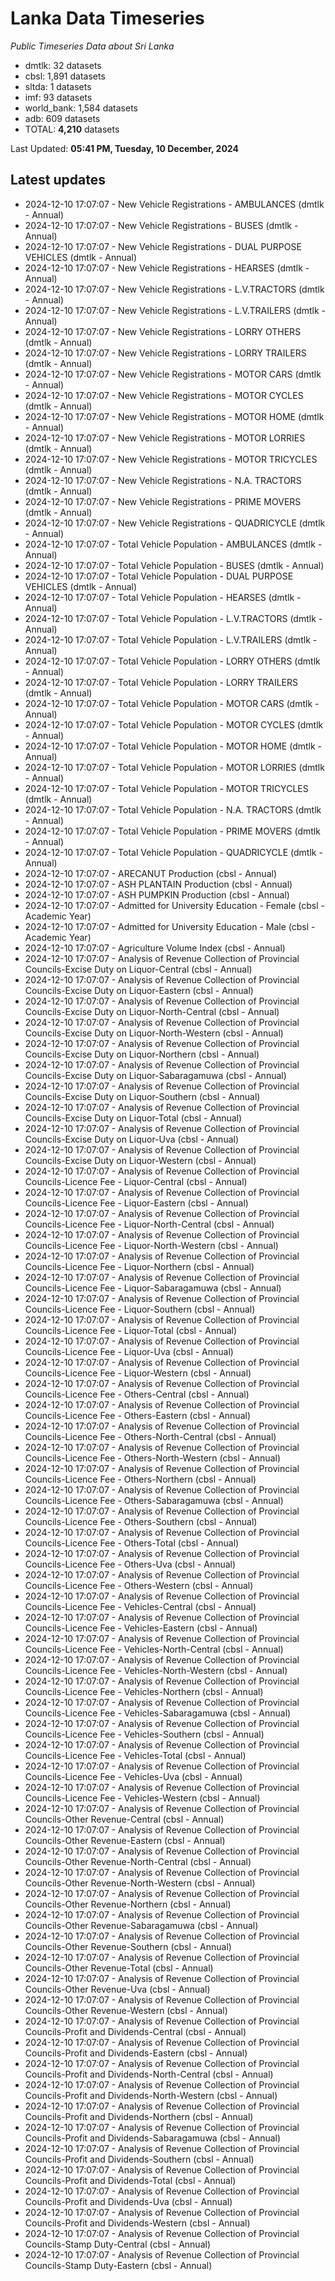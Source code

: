 # Lanka Data Timeseries
*Public Timeseries Data about Sri Lanka*

* dmtlk: 32 datasets
* cbsl: 1,891 datasets
* sltda: 1 datasets
* imf: 93 datasets
* world_bank: 1,584 datasets
* adb: 609 datasets
* TOTAL: **4,210** datasets

Last Updated: **05:41 PM, Tuesday, 10 December, 2024**

## Latest updates

* 2024-12-10 17:07:07 - New Vehicle Registrations - AMBULANCES (dmtlk - Annual)
* 2024-12-10 17:07:07 - New Vehicle Registrations - BUSES (dmtlk - Annual)
* 2024-12-10 17:07:07 - New Vehicle Registrations - DUAL PURPOSE VEHICLES (dmtlk - Annual)
* 2024-12-10 17:07:07 - New Vehicle Registrations - HEARSES (dmtlk - Annual)
* 2024-12-10 17:07:07 - New Vehicle Registrations - L.V.TRACTORS (dmtlk - Annual)
* 2024-12-10 17:07:07 - New Vehicle Registrations - L.V.TRAILERS (dmtlk - Annual)
* 2024-12-10 17:07:07 - New Vehicle Registrations - LORRY OTHERS (dmtlk - Annual)
* 2024-12-10 17:07:07 - New Vehicle Registrations - LORRY TRAILERS (dmtlk - Annual)
* 2024-12-10 17:07:07 - New Vehicle Registrations - MOTOR CARS (dmtlk - Annual)
* 2024-12-10 17:07:07 - New Vehicle Registrations - MOTOR CYCLES (dmtlk - Annual)
* 2024-12-10 17:07:07 - New Vehicle Registrations - MOTOR HOME (dmtlk - Annual)
* 2024-12-10 17:07:07 - New Vehicle Registrations - MOTOR LORRIES (dmtlk - Annual)
* 2024-12-10 17:07:07 - New Vehicle Registrations - MOTOR TRICYCLES (dmtlk - Annual)
* 2024-12-10 17:07:07 - New Vehicle Registrations - N.A. TRACTORS (dmtlk - Annual)
* 2024-12-10 17:07:07 - New Vehicle Registrations - PRIME MOVERS (dmtlk - Annual)
* 2024-12-10 17:07:07 - New Vehicle Registrations - QUADRICYCLE (dmtlk - Annual)
* 2024-12-10 17:07:07 - Total Vehicle Population - AMBULANCES (dmtlk - Annual)
* 2024-12-10 17:07:07 - Total Vehicle Population - BUSES (dmtlk - Annual)
* 2024-12-10 17:07:07 - Total Vehicle Population - DUAL PURPOSE VEHICLES (dmtlk - Annual)
* 2024-12-10 17:07:07 - Total Vehicle Population - HEARSES (dmtlk - Annual)
* 2024-12-10 17:07:07 - Total Vehicle Population - L.V.TRACTORS (dmtlk - Annual)
* 2024-12-10 17:07:07 - Total Vehicle Population - L.V.TRAILERS (dmtlk - Annual)
* 2024-12-10 17:07:07 - Total Vehicle Population - LORRY OTHERS (dmtlk - Annual)
* 2024-12-10 17:07:07 - Total Vehicle Population - LORRY TRAILERS (dmtlk - Annual)
* 2024-12-10 17:07:07 - Total Vehicle Population - MOTOR CARS (dmtlk - Annual)
* 2024-12-10 17:07:07 - Total Vehicle Population - MOTOR CYCLES (dmtlk - Annual)
* 2024-12-10 17:07:07 - Total Vehicle Population - MOTOR HOME (dmtlk - Annual)
* 2024-12-10 17:07:07 - Total Vehicle Population - MOTOR LORRIES (dmtlk - Annual)
* 2024-12-10 17:07:07 - Total Vehicle Population - MOTOR TRICYCLES (dmtlk - Annual)
* 2024-12-10 17:07:07 - Total Vehicle Population - N.A. TRACTORS (dmtlk - Annual)
* 2024-12-10 17:07:07 - Total Vehicle Population - PRIME MOVERS (dmtlk - Annual)
* 2024-12-10 17:07:07 - Total Vehicle Population - QUADRICYCLE (dmtlk - Annual)
* 2024-12-10 17:07:07 - ARECANUT Production (cbsl - Annual)
* 2024-12-10 17:07:07 - ASH PLANTAIN Production (cbsl - Annual)
* 2024-12-10 17:07:07 - ASH PUMPKIN Production (cbsl - Annual)
* 2024-12-10 17:07:07 - Admitted for University Education - Female (cbsl - Academic Year)
* 2024-12-10 17:07:07 - Admitted for University Education - Male (cbsl - Academic Year)
* 2024-12-10 17:07:07 - Agriculture Volume Index (cbsl - Annual)
* 2024-12-10 17:07:07 - Analysis of Revenue Collection of Provincial Councils-Excise Duty on Liquor-Central (cbsl - Annual)
* 2024-12-10 17:07:07 - Analysis of Revenue Collection of Provincial Councils-Excise Duty on Liquor-Eastern (cbsl - Annual)
* 2024-12-10 17:07:07 - Analysis of Revenue Collection of Provincial Councils-Excise Duty on Liquor-North-Central (cbsl - Annual)
* 2024-12-10 17:07:07 - Analysis of Revenue Collection of Provincial Councils-Excise Duty on Liquor-North-Western (cbsl - Annual)
* 2024-12-10 17:07:07 - Analysis of Revenue Collection of Provincial Councils-Excise Duty on Liquor-Northern (cbsl - Annual)
* 2024-12-10 17:07:07 - Analysis of Revenue Collection of Provincial Councils-Excise Duty on Liquor-Sabaragamuwa (cbsl - Annual)
* 2024-12-10 17:07:07 - Analysis of Revenue Collection of Provincial Councils-Excise Duty on Liquor-Southern (cbsl - Annual)
* 2024-12-10 17:07:07 - Analysis of Revenue Collection of Provincial Councils-Excise Duty on Liquor-Total (cbsl - Annual)
* 2024-12-10 17:07:07 - Analysis of Revenue Collection of Provincial Councils-Excise Duty on Liquor-Uva (cbsl - Annual)
* 2024-12-10 17:07:07 - Analysis of Revenue Collection of Provincial Councils-Excise Duty on Liquor-Western (cbsl - Annual)
* 2024-12-10 17:07:07 - Analysis of Revenue Collection of Provincial Councils-Licence Fee - Liquor-Central (cbsl - Annual)
* 2024-12-10 17:07:07 - Analysis of Revenue Collection of Provincial Councils-Licence Fee - Liquor-Eastern (cbsl - Annual)
* 2024-12-10 17:07:07 - Analysis of Revenue Collection of Provincial Councils-Licence Fee - Liquor-North-Central (cbsl - Annual)
* 2024-12-10 17:07:07 - Analysis of Revenue Collection of Provincial Councils-Licence Fee - Liquor-North-Western (cbsl - Annual)
* 2024-12-10 17:07:07 - Analysis of Revenue Collection of Provincial Councils-Licence Fee - Liquor-Northern (cbsl - Annual)
* 2024-12-10 17:07:07 - Analysis of Revenue Collection of Provincial Councils-Licence Fee - Liquor-Sabaragamuwa (cbsl - Annual)
* 2024-12-10 17:07:07 - Analysis of Revenue Collection of Provincial Councils-Licence Fee - Liquor-Southern (cbsl - Annual)
* 2024-12-10 17:07:07 - Analysis of Revenue Collection of Provincial Councils-Licence Fee - Liquor-Total (cbsl - Annual)
* 2024-12-10 17:07:07 - Analysis of Revenue Collection of Provincial Councils-Licence Fee - Liquor-Uva (cbsl - Annual)
* 2024-12-10 17:07:07 - Analysis of Revenue Collection of Provincial Councils-Licence Fee - Liquor-Western (cbsl - Annual)
* 2024-12-10 17:07:07 - Analysis of Revenue Collection of Provincial Councils-Licence Fee - Others-Central (cbsl - Annual)
* 2024-12-10 17:07:07 - Analysis of Revenue Collection of Provincial Councils-Licence Fee - Others-Eastern (cbsl - Annual)
* 2024-12-10 17:07:07 - Analysis of Revenue Collection of Provincial Councils-Licence Fee - Others-North-Central (cbsl - Annual)
* 2024-12-10 17:07:07 - Analysis of Revenue Collection of Provincial Councils-Licence Fee - Others-North-Western (cbsl - Annual)
* 2024-12-10 17:07:07 - Analysis of Revenue Collection of Provincial Councils-Licence Fee - Others-Northern (cbsl - Annual)
* 2024-12-10 17:07:07 - Analysis of Revenue Collection of Provincial Councils-Licence Fee - Others-Sabaragamuwa (cbsl - Annual)
* 2024-12-10 17:07:07 - Analysis of Revenue Collection of Provincial Councils-Licence Fee - Others-Southern (cbsl - Annual)
* 2024-12-10 17:07:07 - Analysis of Revenue Collection of Provincial Councils-Licence Fee - Others-Total (cbsl - Annual)
* 2024-12-10 17:07:07 - Analysis of Revenue Collection of Provincial Councils-Licence Fee - Others-Uva (cbsl - Annual)
* 2024-12-10 17:07:07 - Analysis of Revenue Collection of Provincial Councils-Licence Fee - Others-Western (cbsl - Annual)
* 2024-12-10 17:07:07 - Analysis of Revenue Collection of Provincial Councils-Licence Fee - Vehicles-Central (cbsl - Annual)
* 2024-12-10 17:07:07 - Analysis of Revenue Collection of Provincial Councils-Licence Fee - Vehicles-Eastern (cbsl - Annual)
* 2024-12-10 17:07:07 - Analysis of Revenue Collection of Provincial Councils-Licence Fee - Vehicles-North-Central (cbsl - Annual)
* 2024-12-10 17:07:07 - Analysis of Revenue Collection of Provincial Councils-Licence Fee - Vehicles-North-Western (cbsl - Annual)
* 2024-12-10 17:07:07 - Analysis of Revenue Collection of Provincial Councils-Licence Fee - Vehicles-Northern (cbsl - Annual)
* 2024-12-10 17:07:07 - Analysis of Revenue Collection of Provincial Councils-Licence Fee - Vehicles-Sabaragamuwa (cbsl - Annual)
* 2024-12-10 17:07:07 - Analysis of Revenue Collection of Provincial Councils-Licence Fee - Vehicles-Southern (cbsl - Annual)
* 2024-12-10 17:07:07 - Analysis of Revenue Collection of Provincial Councils-Licence Fee - Vehicles-Total (cbsl - Annual)
* 2024-12-10 17:07:07 - Analysis of Revenue Collection of Provincial Councils-Licence Fee - Vehicles-Uva (cbsl - Annual)
* 2024-12-10 17:07:07 - Analysis of Revenue Collection of Provincial Councils-Licence Fee - Vehicles-Western (cbsl - Annual)
* 2024-12-10 17:07:07 - Analysis of Revenue Collection of Provincial Councils-Other Revenue-Central (cbsl - Annual)
* 2024-12-10 17:07:07 - Analysis of Revenue Collection of Provincial Councils-Other Revenue-Eastern (cbsl - Annual)
* 2024-12-10 17:07:07 - Analysis of Revenue Collection of Provincial Councils-Other Revenue-North-Central (cbsl - Annual)
* 2024-12-10 17:07:07 - Analysis of Revenue Collection of Provincial Councils-Other Revenue-North-Western (cbsl - Annual)
* 2024-12-10 17:07:07 - Analysis of Revenue Collection of Provincial Councils-Other Revenue-Northern (cbsl - Annual)
* 2024-12-10 17:07:07 - Analysis of Revenue Collection of Provincial Councils-Other Revenue-Sabaragamuwa (cbsl - Annual)
* 2024-12-10 17:07:07 - Analysis of Revenue Collection of Provincial Councils-Other Revenue-Southern (cbsl - Annual)
* 2024-12-10 17:07:07 - Analysis of Revenue Collection of Provincial Councils-Other Revenue-Total (cbsl - Annual)
* 2024-12-10 17:07:07 - Analysis of Revenue Collection of Provincial Councils-Other Revenue-Uva (cbsl - Annual)
* 2024-12-10 17:07:07 - Analysis of Revenue Collection of Provincial Councils-Other Revenue-Western (cbsl - Annual)
* 2024-12-10 17:07:07 - Analysis of Revenue Collection of Provincial Councils-Profit and Dividends-Central (cbsl - Annual)
* 2024-12-10 17:07:07 - Analysis of Revenue Collection of Provincial Councils-Profit and Dividends-Eastern (cbsl - Annual)
* 2024-12-10 17:07:07 - Analysis of Revenue Collection of Provincial Councils-Profit and Dividends-North-Central (cbsl - Annual)
* 2024-12-10 17:07:07 - Analysis of Revenue Collection of Provincial Councils-Profit and Dividends-North-Western (cbsl - Annual)
* 2024-12-10 17:07:07 - Analysis of Revenue Collection of Provincial Councils-Profit and Dividends-Northern (cbsl - Annual)
* 2024-12-10 17:07:07 - Analysis of Revenue Collection of Provincial Councils-Profit and Dividends-Sabaragamuwa (cbsl - Annual)
* 2024-12-10 17:07:07 - Analysis of Revenue Collection of Provincial Councils-Profit and Dividends-Southern (cbsl - Annual)
* 2024-12-10 17:07:07 - Analysis of Revenue Collection of Provincial Councils-Profit and Dividends-Total (cbsl - Annual)
* 2024-12-10 17:07:07 - Analysis of Revenue Collection of Provincial Councils-Profit and Dividends-Uva (cbsl - Annual)
* 2024-12-10 17:07:07 - Analysis of Revenue Collection of Provincial Councils-Profit and Dividends-Western (cbsl - Annual)
* 2024-12-10 17:07:07 - Analysis of Revenue Collection of Provincial Councils-Stamp Duty-Central (cbsl - Annual)
* 2024-12-10 17:07:07 - Analysis of Revenue Collection of Provincial Councils-Stamp Duty-Eastern (cbsl - Annual)